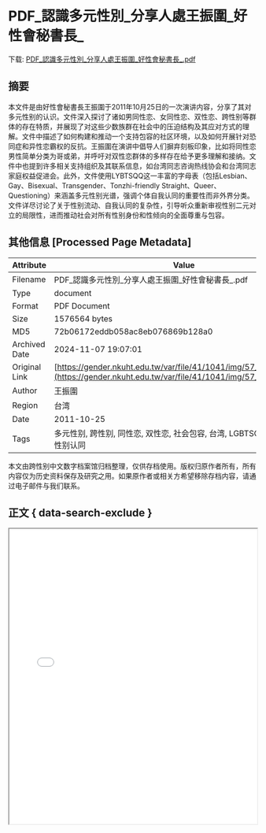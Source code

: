 # PDF_認識多元性別_分享人處王振圍_好性會秘書長_

<!-- tcd_download_link -->
下载: [PDF_認識多元性別_分享人處王振圍_好性會秘書長_.pdf](PDF_認識多元性別_分享人處王振圍_好性會秘書長_.pdf)
<!-- tcd_download_link_end -->

## 摘要

<!-- tcd_abstract -->
本文件是由好性會秘書長王振圍于2011年10月25日的一次演讲内容，分享了其对多元性别的认识。文件深入探讨了诸如男同性恋、女同性恋、双性恋、跨性别等群体的存在特质，并展现了对这些少数族群在社会中的压迫结构及其应对方式的理解。文件中描述了如何构建和推动一个支持包容的社区环境，以及如何开展针对恐同症和异性恋霸权的反抗。王振圍在演讲中倡导人们摒弃刻板印象，比如将同性恋男性简单分类为哥或弟，并呼吁对双性恋群体的多样存在给予更多理解和接纳。文件中也提到许多相关支持组织及其联系信息，如台湾同志咨询热线协会和台湾同志家庭权益促进会。此外，文件使用LYBTSQQ这一丰富的字母表（包括Lesbian、Gay、Bisexual、Transgender、Tonzhi-friendly Straight、Queer、Questioning）来涵盖多元性别光谱，强调个体自我认同的重要性而非外界分类。文件详尽讨论了关于性别流动、自我认同的复杂性，引导听众重新审视性别二元对立的局限性，进而推动社会对所有性别身份和性倾向的全面尊重与包容。

<!-- tcd_abstract_end -->

## 其他信息 [Processed Page Metadata]

| Attribute       | Value                                  |
|-----------------|----------------------------------------|
| Filename        | PDF_認識多元性別_分享人處王振圍_好性會秘書長_.pdf                             |
| Type            | document                                 |
| Format          | PDF Document                               |
| Size            | 1576564 bytes                           |
| MD5             | 72b06172eddb058ac8eb076869b128a0                                  |
| Archived Date   | 2024-11-07 19:07:01                             |
| Original Link   | [https://gender.nkuht.edu.tw/var/file/41/1041/img/57_4c80d2fb.pdf](https://gender.nkuht.edu.tw/var/file/41/1041/img/57_4c80d2fb.pdf)                         |
| Author          | 王振圍                               |
| Region          | 台湾                               |
| Date            | 2011-10-25                                 |
| Tags            | 多元性别, 跨性别, 同性恋, 双性恋, 社会包容, 台湾, LGBTSQQ, 性别流动, 性别认同                                 |

本文由跨性别中文数字档案馆归档整理，仅供存档使用。版权归原作者所有，所有内容仅为历史资料保存及研究之用。如果原作者或相关方希望移除存档内容，请通过电子邮件与我们联系。

## 正文 { data-search-exclude }

<!-- tcd_main_text -->
<iframe src="../PDF_認識多元性別_分享人處王振圍_好性會秘書長_.pdf" width="100%" height="600px">
    <p>无法显示PDF，请下载查看。</p>
</iframe>
<!-- tcd_main_text_end -->

